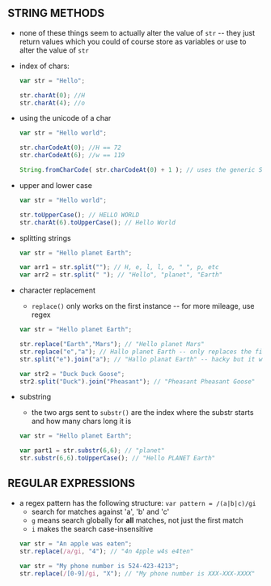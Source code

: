 

## STRING METHODS
* none of these things seem to actually alter the value of `str` -- they just return values which you could of course store as variables or use to alter the value of `str`

* index of chars:
    ```javascript
    var str = "Hello";

    str.charAt(0); //H
    str.charAt(4); //o
    ```

* using the unicode of a char
    ```javascript
    var str = "Hello world";

    str.charCodeAt(0); //H == 72
    str.charCodeAt(6); //w == 119

    String.fromCharCode( str.charCodeAt(0) + 1 ); // uses the generic String library to return I
    ```    

* upper and lower case
    ```javascript
    var str = "Hello world";

    str.toUpperCase(); // HELLO WORLD
    str.charAt(6).toUpperCase(); // Hello World
    ```    

* splitting strings
    ```javascript
    var str = "Hello planet Earth";

    var arr1 = str.split(""); // H, e, l, l, o, " ", p, etc
    var arr2 = str.split(" "); // "Hello", "planet", "Earth"
    ```    

* character replacement
    - `replace()` only works on the first instance -- for more mileage, use regex
    ```javascript
    var str = "Hello planet Earth";

    str.replace("Earth","Mars"); // "Hello planet Mars"
    str.replace("e","a"); // Hallo planet Earth -- only replaces the first instance!
    str.split("e").join("a"); // "Hallo planat Earth" -- hacky but it works!

    var str2 = "Duck Duck Goose";
    str2.split("Duck").join("Pheasant"); // "Pheasant Pheasant Goose"
    ```    

* substring
    - the two args sent to `substr()` are the index where the substr starts and how many chars long it is
    ```javascript
    var str = "Hello planet Earth";

    var part1 = str.substr(6,6); // "planet"
    str.substr(6,6).toUpperCase(); // "Hello PLANET Earth"
    ```    

## REGULAR EXPRESSIONS
* a regex pattern has the following structure:
        `var pattern = /(a|b|c)/gi`
    - search for matches against 'a', 'b' and 'c'
    - `g` means search globally for **all** matches, not just the first match
    - `i` makes the search case-insensitive
    ```javascript
    var str = "An apple was eaten";
    str.replace(/a/gi, "4"); // "4n 4pple w4s e4ten"

    var str = "My phone number is 524-423-4213";
    str.replace(/[0-9]/gi, "X"); // "My phone number is XXX-XXX-XXXX"
    ```
